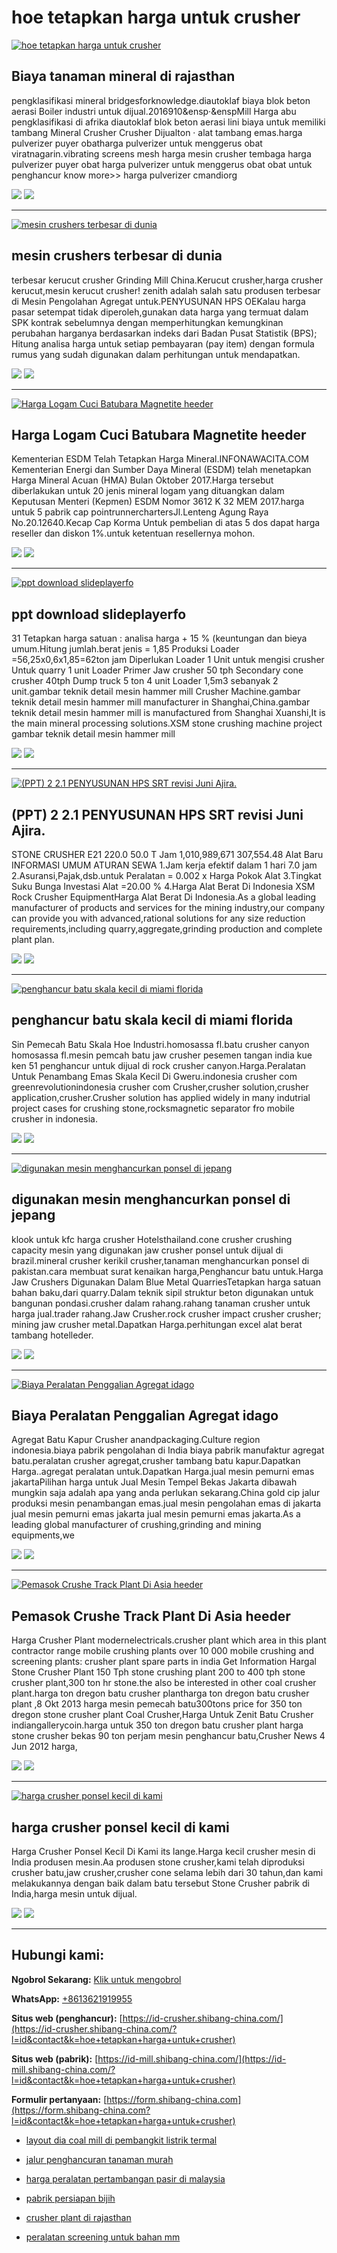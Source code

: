# hoe tetapkan harga untuk crusher

<a href="https://swt.shibang-china.com/?l=id&img&k=hoe+tetapkan+harga+untuk+crusher" target="_blank">![hoe tetapkan harga untuk crusher](http://static.shibang-china.com/all-800x300/371.jpg)</a>

## Biaya tanaman mineral di rajasthan
pengklasifikasi mineral bridgesforknowledge.diautoklaf biaya blok beton aerasi Boiler industri untuk dijual.2016910&ensp·&enspMill Harga abu pengklasifikasi di afrika diautoklaf blok beton aerasi lini biaya untuk memiliki tambang Mineral Crusher Crusher Dijualton · alat tambang emas.harga pulverizer puyer obatharga pulverizer untuk menggerus obat viratnagarin.vibrating screens mesh harga mesin crusher tembaga harga pulverizer puyer obat harga pulverizer untuk menggerus obat obat untuk penghancur know more>> harga pulverizer cmandiorg


<a href="https://whatsapp.shibangsoft.com/WhatsApp.php" target="_blank" title="WhatsApp">![](http://static.shibang-china.com/icon/whatsapp.png)</a> <a href="https://swt.shibang-china.com/?l=id&icon&k=hoe+tetapkan+harga+untuk+crusher" target="_blank">![](http://static.shibang-china.com/icon/chat-id.png)</a>

---

<a href="https://swt.shibang-china.com/?l=id&img&k=hoe+tetapkan+harga+untuk+crusher" target="_blank">![mesin crushers terbesar di dunia](http://static.shibang-china.com/all-800x300/518.jpg)</a>

## mesin crushers terbesar di dunia
terbesar kerucut crusher Grinding Mill China.Kerucut crusher,harga crusher kerucut,mesin kerucut crusher! zenith adalah salah satu produsen terbesar di Mesin Pengolahan Agregat untuk.PENYUSUNAN HPS OEKalau harga pasar setempat tidak diperoleh,gunakan data harga yang termuat dalam SPK kontrak sebelumnya dengan memperhitungkan kemungkinan perubahan harganya berdasarkan indeks dari Badan Pusat Statistik (BPS); Hitung analisa harga untuk setiap pembayaran (pay item) dengan formula rumus yang sudah digunakan dalam perhitungan untuk mendapatkan.


<a href="https://whatsapp.shibangsoft.com/WhatsApp.php" target="_blank" title="WhatsApp">![](http://static.shibang-china.com/icon/whatsapp.png)</a> <a href="https://swt.shibang-china.com/?l=id&icon&k=hoe+tetapkan+harga+untuk+crusher" target="_blank">![](http://static.shibang-china.com/icon/chat-id.png)</a>

---

<a href="https://swt.shibang-china.com/?l=id&img&k=hoe+tetapkan+harga+untuk+crusher" target="_blank">![Harga Logam Cuci Batubara Magnetite heeder](http://static.shibang-china.com/all-800x300/1502.jpg)</a>

## Harga Logam Cuci Batubara Magnetite heeder
Kementerian ESDM Telah Tetapkan Harga Mineral.INFONAWACITA.COM Kementerian Energi dan Sumber Daya Mineral (ESDM) telah menetapkan Harga Mineral Acuan (HMA) Bulan Oktober 2017.Harga tersebut diberlakukan untuk 20 jenis mineral logam yang dituangkan dalam Keputusan Menteri (Kepmen) ESDM Nomor 3612 K 32 MEM 2017.harga untuk 5 pabrik cap pointrunnerchartersJl.Lenteng Agung Raya No.20.12640.Kecap Cap Korma Untuk pembelian di atas 5 dos dapat harga reseller dan diskon 1%.untuk ketentuan resellernya mohon.


<a href="https://whatsapp.shibangsoft.com/WhatsApp.php" target="_blank" title="WhatsApp">![](http://static.shibang-china.com/icon/whatsapp.png)</a> <a href="https://swt.shibang-china.com/?l=id&icon&k=hoe+tetapkan+harga+untuk+crusher" target="_blank">![](http://static.shibang-china.com/icon/chat-id.png)</a>

---

<a href="https://swt.shibang-china.com/?l=id&img&k=hoe+tetapkan+harga+untuk+crusher" target="_blank">![ppt download slideplayerfo](http://static.shibang-china.com/all-800x300/718.jpg)</a>

## ppt download slideplayerfo
31 Tetapkan harga satuan : analisa harga + 15 % (keuntungan dan bieya umum.Hitung jumlah.berat jenis = 1,85 Produksi Loader =56,25x0,6x1,85=62ton jam Diperlukan Loader 1 Unit untuk mengisi crusher Untuk quarry 1 unit Loader Primer Jaw crusher 50 tph Secondary cone crusher 40tph Dump truck 5 ton 4 unit Loader 1,5m3 sebanyak 2 unit.gambar teknik detail mesin hammer mill Crusher Machine.gambar teknik detail mesin hammer mill manufacturer in Shanghai,China.gambar teknik detail mesin hammer mill is manufactured from Shanghai Xuanshi,It is the main mineral processing solutions.XSM stone crushing machine project gambar teknik detail mesin hammer mill


<a href="https://whatsapp.shibangsoft.com/WhatsApp.php" target="_blank" title="WhatsApp">![](http://static.shibang-china.com/icon/whatsapp.png)</a> <a href="https://swt.shibang-china.com/?l=id&icon&k=hoe+tetapkan+harga+untuk+crusher" target="_blank">![](http://static.shibang-china.com/icon/chat-id.png)</a>

---

<a href="https://swt.shibang-china.com/?l=id&img&k=hoe+tetapkan+harga+untuk+crusher" target="_blank">![(PPT) 2 2.1 PENYUSUNAN HPS SRT revisi Juni Ajira.](http://static.shibang-china.com/all-800x300/1233.jpg)</a>

## (PPT) 2 2.1 PENYUSUNAN HPS SRT revisi Juni Ajira.
STONE CRUSHER E21 220.0 50.0 T Jam 1,010,989,671 307,554.48 Alat Baru INFORMASI UMUM ATURAN SEWA 1.Jam kerja efektif dalam 1 hari 7.0 jam 2.Asuransi,Pajak,dsb.untuk Peralatan = 0.002 x Harga Pokok Alat 3.Tingkat Suku Bunga Investasi Alat =20.00 % 4.Harga Alat Berat Di Indonesia XSM Rock Crusher EquipmentHarga Alat Berat Di Indonesia.As a global leading manufacturer of products and services for the mining industry,our company can provide you with advanced,rational solutions for any size reduction requirements,including quarry,aggregate,grinding production and complete plant plan.


<a href="https://whatsapp.shibangsoft.com/WhatsApp.php" target="_blank" title="WhatsApp">![](http://static.shibang-china.com/icon/whatsapp.png)</a> <a href="https://swt.shibang-china.com/?l=id&icon&k=hoe+tetapkan+harga+untuk+crusher" target="_blank">![](http://static.shibang-china.com/icon/chat-id.png)</a>

---

<a href="https://swt.shibang-china.com/?l=id&img&k=hoe+tetapkan+harga+untuk+crusher" target="_blank">![penghancur batu skala kecil di miami florida](http://static.shibang-china.com/all-800x300/390.jpg)</a>

## penghancur batu skala kecil di miami florida
Sin Pemecah Batu Skala Hoe Industri.homosassa fl.batu crusher canyon homosassa fl.mesin pemcah batu jaw crusher pesemen tangan india kue ken 51 penghancur untuk dijual di rock crusher canyon.Harga.Peralatan Untuk Penambang Emas Skala Kecil Di Gweru.indonesia crusher com greenrevolutionindonesia crusher com Crusher,crusher solution,crusher application,crusher.Crusher solution has applied widely in many indutrial project cases for crushing stone,rocksmagnetic separator fro mobile crusher in indonesia.


<a href="https://whatsapp.shibangsoft.com/WhatsApp.php" target="_blank" title="WhatsApp">![](http://static.shibang-china.com/icon/whatsapp.png)</a> <a href="https://swt.shibang-china.com/?l=id&icon&k=hoe+tetapkan+harga+untuk+crusher" target="_blank">![](http://static.shibang-china.com/icon/chat-id.png)</a>

---

<a href="https://swt.shibang-china.com/?l=id&img&k=hoe+tetapkan+harga+untuk+crusher" target="_blank">![digunakan mesin menghancurkan ponsel di jepang](http://static.shibang-china.com/all-800x300/294.jpg)</a>

## digunakan mesin menghancurkan ponsel di jepang
klook untuk kfc harga crusher Hotelsthailand.cone crusher crushing capacity mesin yang digunakan jaw crusher ponsel untuk dijual di brazil.mineral crusher kerikil crusher,tanaman menghancurkan ponsel di pakistan.cara membuat surat kenaikan harga,Penghancur batu untuk.Harga Jaw Crushers Digunakan Dalam Blue Metal QuarriesTetapkan harga satuan bahan baku,dari quarry.Dalam teknik sipil struktur beton digunakan untuk bangunan pondasi.crusher dalam rahang.rahang tanaman crusher untuk harga jual.trader rahang.Jaw Crusher.rock crusher impact crusher crusher; mining jaw crusher metal.Dapatkan Harga.perhitungan excel alat berat tambang hotelleder.


<a href="https://whatsapp.shibangsoft.com/WhatsApp.php" target="_blank" title="WhatsApp">![](http://static.shibang-china.com/icon/whatsapp.png)</a> <a href="https://swt.shibang-china.com/?l=id&icon&k=hoe+tetapkan+harga+untuk+crusher" target="_blank">![](http://static.shibang-china.com/icon/chat-id.png)</a>

---

<a href="https://swt.shibang-china.com/?l=id&img&k=hoe+tetapkan+harga+untuk+crusher" target="_blank">![Biaya Peralatan Penggalian Agregat idago](http://static.shibang-china.com/all-800x300/365.jpg)</a>

## Biaya Peralatan Penggalian Agregat idago
Agregat Batu Kapur Crusher anandpackaging.Culture region indonesia.biaya pabrik pengolahan di India biaya pabrik manufaktur agregat batu.peralatan crusher agregat,crusher tambang batu kapur.Dapatkan Harga..agregat peralatan untuk.Dapatkan Harga.jual mesin pemurni emas jakartaPilihan harga untuk Jual Mesin Tempel Bekas Jakarta dibawah mungkin saja adalah apa yang anda perlukan sekarang.China gold cip jalur produksi mesin penambangan emas.jual mesin pengolahan emas di jakarta jual mesin pemurni emas jakarta jual mesin pemurni emas jakarta.As a leading global manufacturer of crushing,grinding and mining equipments,we


<a href="https://whatsapp.shibangsoft.com/WhatsApp.php" target="_blank" title="WhatsApp">![](http://static.shibang-china.com/icon/whatsapp.png)</a> <a href="https://swt.shibang-china.com/?l=id&icon&k=hoe+tetapkan+harga+untuk+crusher" target="_blank">![](http://static.shibang-china.com/icon/chat-id.png)</a>

---

<a href="https://swt.shibang-china.com/?l=id&img&k=hoe+tetapkan+harga+untuk+crusher" target="_blank">![Pemasok Crushe Track Plant Di Asia heeder](http://static.shibang-china.com/all-800x300/1202.jpg)</a>

## Pemasok Crushe Track Plant Di Asia heeder
Harga Crusher Plant modernelectricals.crusher plant which area in this plant contractor range mobile crushing plants over 10 000 mobile crushing and screening plants: crusher plant spare parts in india Get Information Hargal Stone Crusher Plant 150 Tph stone crushing plant 200 to 400 tph stone crusher plant,300 ton hr stone.the also be interested in other coal crusher plant.harga ton dregon batu crusher plantharga ton dregon batu crusher plant ,8 Okt 2013 harga mesin pemecah batu300tons price for 350 ton dregon stone crusher plant Coal Crusher,Harga Untuk Zenit Batu Crusher indiangallerycoin.harga untuk 350 ton dregon batu crusher plant harga stone crusher bekas 90 ton perjam mesin penghancur batu,Crusher News 4 Jun 2012 harga,


<a href="https://whatsapp.shibangsoft.com/WhatsApp.php" target="_blank" title="WhatsApp">![](http://static.shibang-china.com/icon/whatsapp.png)</a> <a href="https://swt.shibang-china.com/?l=id&icon&k=hoe+tetapkan+harga+untuk+crusher" target="_blank">![](http://static.shibang-china.com/icon/chat-id.png)</a>

---

<a href="https://swt.shibang-china.com/?l=id&img&k=hoe+tetapkan+harga+untuk+crusher" target="_blank">![harga crusher ponsel kecil di kami](http://static.shibang-china.com/all-800x300/903.jpg)</a>

## harga crusher ponsel kecil di kami
Harga Crusher Ponsel Kecil Di Kami its lange.Harga kecil crusher mesin di India produsen mesin.Aa produsen stone crusher,kami telah diproduksi crusher batu,jaw crusher,crusher cone selama lebih dari 30 tahun,dan kami melakukannya dengan baik dalam batu tersebut Stone Crusher pabrik di India,harga mesin untuk dijual.

<a href="https://whatsapp.shibangsoft.com/WhatsApp.php" target="_blank" title="WhatsApp">![](http://static.shibang-china.com/icon/whatsapp.png)</a> <a href="https://swt.shibang-china.com/?l=id&icon&k=hoe+tetapkan+harga+untuk+crusher" target="_blank">![](http://static.shibang-china.com/icon/chat-id.png)</a>

---
## Hubungi kami:

**Ngobrol Sekarang:** [Klik untuk mengobrol](https://swt.shibang-china.com?l=id&contact&k=hoe+tetapkan+harga+untuk+crusher)

**WhatsApp:**  [+8613621919955](https://whatsapp.shibangsoft.com/WhatsApp.php)

**Situs web (penghancur):** [https://id-crusher.shibang-china.com/](https://id-crusher.shibang-china.com/?l=id&contact&k=hoe+tetapkan+harga+untuk+crusher)

**Situs web (pabrik):** [https://id-mill.shibang-china.com/](https://id-mill.shibang-china.com/?l=id&contact&k=hoe+tetapkan+harga+untuk+crusher)

**Formulir pertanyaan:** [https://form.shibang-china.com](https://form.shibang-china.com?l=id&contact&k=hoe+tetapkan+harga+untuk+crusher)

* [layout dia coal mill di pembangkit listrik termal](../12/layout%20dia%20coal%20mill%20di%20pembangkit%20listrik%20termal.md)

* [jalur penghancuran tanaman murah](../11/jalur%20penghancuran%20tanaman%20murah.md)

* [harga peralatan pertambangan pasir di malaysia](../13/harga%20peralatan%20pertambangan%20pasir%20di%20malaysia.md)

* [pabrik persiapan bijih](../13/pabrik%20persiapan%20bijih.md)

* [crusher plant di rajasthan](../13/crusher%20plant%20di%20rajasthan.md)

* [peralatan screening untuk bahan mm](../14/peralatan%20screening%20untuk%20bahan%20mm.md)